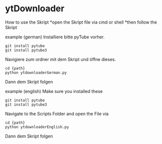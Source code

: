 # ytDownloader
How to use the Skript
*open the Skript file via cmd or shell
*then follow the Skript

example (german)
Installiere bitte pyTube vorher.
```
git install pytube
git install pytube3
```
Navigiere zum ordner mit dem Skript und öffne dieses.
```
cd {path}
python ytdownloaderGerman.py
```
Dann dem Skript folgen

example (english)
Make sure you installed these
```
git install pytube
git install pytube3
```
Navigate to the Scripts Folder and open the File via 
```
cd {path}
python ytdownloaderEnglish.py
```
Dann dem Skript folgen
